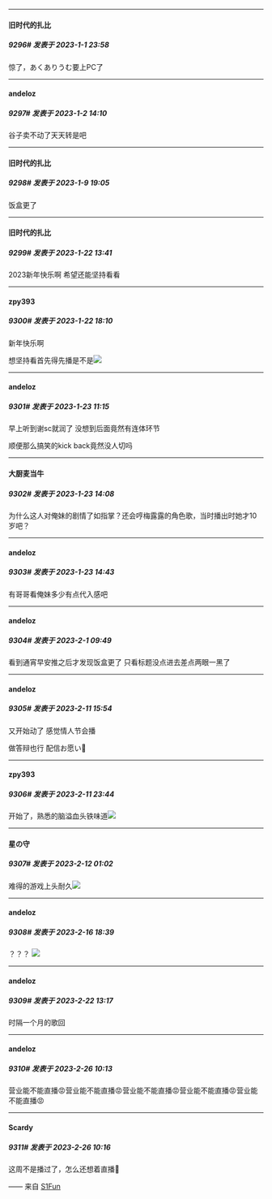 

*****

####  旧时代的扎比  
##### 9296#       发表于 2023-1-1 23:58

惊了，あくありうむ要上PC了



*****

####  andeloz  
##### 9297#       发表于 2023-1-2 14:10

谷子卖不动了天天转是吧

*****

####  旧时代的扎比  
##### 9298#       发表于 2023-1-9 19:05

饭盒更了

*****

####  旧时代的扎比  
##### 9299#       发表于 2023-1-22 13:41

2023新年快乐啊
希望还能坚持看看



*****

####  zpy393  
##### 9300#       发表于 2023-1-22 18:10

新年快乐啊

想坚持看首先得先播是不是<img src="https://static.saraba1st.com/image/smiley/face2017/067.png" referrerpolicy="no-referrer">



*****

####  andeloz  
##### 9301#       发表于 2023-1-23 11:15

早上听到谢sc就润了 没想到后面竟然有连体环节

顺便那么搞笑的kick back竟然没人切吗

*****

####  大厨麦当牛  
##### 9302#       发表于 2023-1-23 14:08

为什么这人对俺妹的剧情了如指掌？还会哼梅露露的角色歌，当时播出时她才10岁吧？



*****

####  andeloz  
##### 9303#       发表于 2023-1-23 14:43

有哥哥看俺妹多少有点代入感吧

*****

####  andeloz  
##### 9304#       发表于 2023-2-1 09:49

看到通宵早安推之后才发现饭盒更了 只看标题没点进去差点两眼一黑了

*****

####  andeloz  
##### 9305#       发表于 2023-2-11 15:54

又开始动了 感觉情人节会播

做答辩也行 配信お愿い🥹


*****

####  zpy393  
##### 9306#       发表于 2023-2-11 23:44

开始了，熟悉的脑溢血头铁味道<img src="https://static.saraba1st.com/image/smiley/face2017/152.png" referrerpolicy="no-referrer">


*****

####  星の守  
##### 9307#       发表于 2023-2-12 01:02

难得的游戏上头耐久<img src="https://static.saraba1st.com/image/smiley/face2017/067.png" referrerpolicy="no-referrer">

*****

####  andeloz  
##### 9308#       发表于 2023-2-16 18:39

？？？
<img src="https://p.sda1.dev/9/0c047a40085f3e9231fef28549870f57/Screenshot 2023-02-16 at 2.36.37 AM.png" referrerpolicy="no-referrer">

*****

####  andeloz  
##### 9309#       发表于 2023-2-22 13:17

时隔一个月的歌回

*****

####  andeloz  
##### 9310#       发表于 2023-2-26 10:13

营业能不能直播😡营业能不能直播😡营业能不能直播😡营业能不能直播😡营业能不能直播😡

*****

####  Scardy  
##### 9311#       发表于 2023-2-26 10:16

这周不是播过了，怎么还想着直播🤨

—— 来自 [S1Fun](https://s1fun.koalcat.com)

